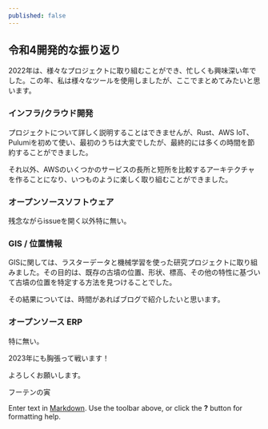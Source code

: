 ```yaml
---
published: false
---
```

## 令和4開発的な振り返り

2022年は、様々なプロジェクトに取り組むことができ、忙しくも興味深い年でした。この年、私は様々なツールを使用しましたが、ここでまとめてみたいと思います。

### インフラ/クラウド開発

プロジェクトについて詳しく説明することはできませんが、Rust、AWS IoT、Pulumiを初めて使い、最初のうちは大変でしたが、最終的には多くの時間を節約することができました。

それ以外、AWSのいくつかのサービスの長所と短所を比較するアーキテクチャを作ることになり、いつものように楽しく取り組むことができました。

### オープンソースソフトウェア

残念ながらissueを開く以外特に無い。

### GIS / 位置情報

GISに関しては、ラスターデータと機械学習を使った研究プロジェクトに取り組みました。その目的は、既存の古墳の位置、形状、標高、その他の特性に基づいて古墳の位置を特定する方法を見つけることでした。

その結果については、時間があればブログで紹介したいと思います。


### オープンソース ERP
特に無い。


2023年にも胸張って戦います！

よろしくお願いします。

フーテンの寅



Enter text in [Markdown](http://daringfireball.net/projects/markdown/). Use the toolbar above, or click the **?** button for formatting help.
